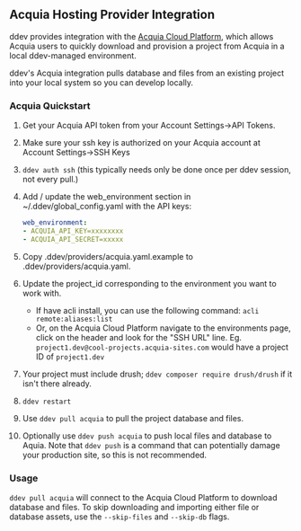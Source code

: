 ## Acquia Hosting Provider Integration

ddev provides integration with the [Acquia Cloud Platform](https://www.acquia.com/choosing-right-acquia-cloud-platform), which allows Acquia users to quickly download and provision a project from Acquia in a local ddev-managed environment.

ddev's Acquia integration pulls database and files from an existing project into your local system so you can develop locally.

### Acquia Quickstart

1. Get your Acquia API token from your Account Settings->API Tokens.
2. Make sure your ssh key is authorized on your Acquia account at Account Settings->SSH Keys
3. `ddev auth ssh` (this typically needs only be done once per ddev session, not every pull.)
4. Add / update the web_environment section in ~/.ddev/global_config.yaml with the API keys:

   ```yaml
   web_environment:
   - ACQUIA_API_KEY=xxxxxxxx
   - ACQUIA_API_SECRET=xxxxx
   ```

5. Copy .ddev/providers/acquia.yaml.example to .ddev/providers/acquia.yaml.
6. Update the project_id corresponding to the environment you want to work with.
   - If have acli install, you can use the following command: `acli remote:aliases:list`
   - Or, on the Acquia Cloud Platform navigate to the environments page, click on the header and look for the "SSH URL" line. Eg. `project1.dev@cool-projects.acquia-sites.com` would have a project ID of `project1.dev`
7. Your project must include drush; `ddev composer require drush/drush` if it isn't there already.
8. `ddev restart`
9. Use `ddev pull acquia` to pull the project database and files.
10. Optionally use `ddev push acquia` to push local files and database to Aquia. Note that `ddev push` is a command that can potentially damage your production site, so this is not recommended.

### Usage

`ddev pull acquia` will connect to the Acquia Cloud Platform to download database and files. To skip downloading and importing either file or database assets, use the `--skip-files` and `--skip-db` flags.

